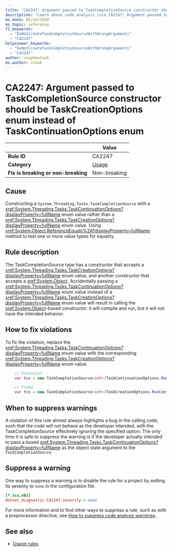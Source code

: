 ```yaml
---
title: "CA2247: Argument passed to TaskCompletionSource constructor should be TaskCreationOptions enum instead of TaskContinuationOptions enum (code analysis)"
description: "Learn about code analysis rule CA2247: Argument passed to TaskCompletionSource constructor should be TaskCreationOptions enum instead of TaskContinuationOptions enum"
ms.date: 05/16/2020
ms.topic: reference
f1_keywords:
  - "DoNotCreateTaskCompletionSourceWithWrongArguments"
  - "CA2247"
helpviewer_keywords:
  - "DoNotCreateTaskCompletionSourceWithWrongArguments"
  - "CA2247"
author: stephentoub
ms.author: stoub
---
```

# CA2247: Argument passed to TaskCompletionSource constructor should be TaskCreationOptions enum instead of TaskContinuationOptions enum

| | Value |
|-|-|
| **Rule ID** |CA2247|
| **Category** |[Usage](usage-warnings.md)|
| **Fix is breaking or non-breaking** |Non-breaking|

## Cause

Constructing a `System.Threading.Tasks.TaskCompletionSource` with a <xref:System.Threading.Tasks.TaskContinuationOptions?displayProperty=fullName> enum value rather than a <xref:System.Threading.Tasks.TaskCreationOptions?displayProperty=fullName> enum value.
Using <xref:System.Object.ReferenceEquals%2A?displayProperty=fullName> method to test one or more value types for equality.

## Rule description

The TaskCompletionSource type has a constructor that accepts a <xref:System.Threading.Tasks.TaskCreationOptions?displayProperty=fullName> enum value, and another constructor that accepts a <xref:System.Object>.  Accidentally passing a <xref:System.Threading.Tasks.TaskContinuationOptions?displayProperty=fullName> enum value instead of a <xref:System.Threading.Tasks.TaskCreationOptions?displayProperty=fullName> enum value will result in calling the <xref:System.Object>-based constructor: it will compile and run, but it will not have the intended behavior.

## How to fix violations

To fix the violation, replace the <xref:System.Threading.Tasks.TaskContinuationOptions?displayProperty=fullName> enum value with the corresponding <xref:System.Threading.Tasks.TaskCreationOptions?displayProperty=fullName> enum value.

```csharp
    // Violation
    var tcs = new TaskCompletionSource<int>(TaskContinuationOptions.RunContinuationsAsynchronously);

    // Fixed
    var tcs = new TaskCompletionSource<int>(TaskCreationOptions.RunContinuationsAsynchronously);
```

## When to suppress warnings

A violation of this rule almost always highlights a bug in the calling code, such that the code will not behave as the developer intended, with the TaskCompletionSource effectively ignoring the specified option. The only time it is safe to suppress the warning is if the developer actually intended to pass a boxed <xref:System.Threading.Tasks.TaskContinuationOptions?displayProperty=fullName> as the object state argument to the `TaskCompletionSource`

## Suppress a warning

One way to suppress a warning is to disable the rule for a project by setting its severity to `none` in the configuration file.

```ini
[*.{cs,vb}]
dotnet_diagnostic.CA2247.severity = none
```

For more information and to find other ways to suppress a rule, such as with a preprocessor directive, see [How to suppress code analysis warnings](../suppress-warnings.md)..

## See also

- [Usage rules](usage-warnings.md)
